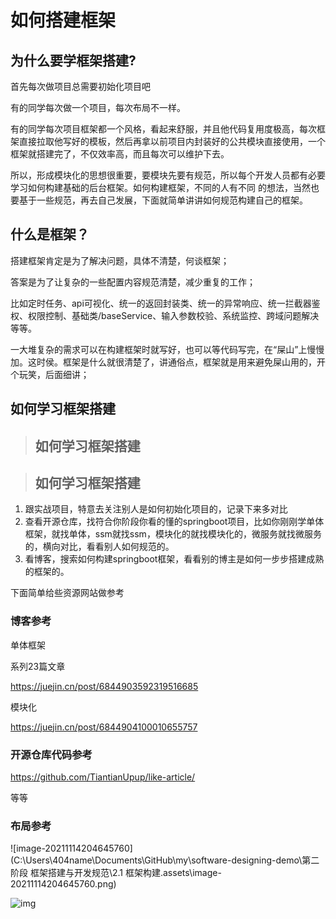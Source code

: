 # 如何搭建框架

## 为什么要学框架搭建?

首先每次做项目总需要初始化项目吧

有的同学每次做一个项目，每次布局不一样。

有的同学每次项目框架都一个风格，看起来舒服，并且他代码复用度极高，每次框架直接拉取他写好的模板，然后再拿以前项目内封装好的公共模块直接使用，一个框架就搭建完了，不仅效率高，而且每次可以维护下去。

所以，形成模块化的思想很重要，要模块先要有规范，所以每个开发人员都有必要学习如何构建基础的后台框架。如何构建框架，不同的人有不同 的想法，当然也要基于一些规范，再去自己发展，下面就简单讲讲如何规范构建自己的框架。

## 什么是框架？

搭建框架肯定是为了解决问题，具体不清楚，何谈框架；

答案是为了让复杂的一些配置内容规范清楚，减少重复的工作；

比如定时任务、api可视化、统一的返回封装类、统一的异常响应、统一拦截器鉴权、权限控制、基础类/baseService、输入参数校验、系统监控、跨域问题解决等等。

一大堆复杂的需求可以在构建框架时就写好，也可以等代码写完，在“屎山”上慢慢加。这时侯。框架是什么就很清楚了，讲通俗点，框架就是用来避免屎山用的，开个玩笑，后面细讲；

## 如何学习框架搭建





> ## 如何学习框架搭建

> ## 如何学习框架搭建

1. 跟实战项目，特意去关注别人是如何初始化项目的，记录下来多对比
2. 查看开源仓库，找符合你阶段你看的懂的springboot项目，比如你刚刚学单体框架，就找单体，ssm就找ssm，模块化的就找模块化的，微服务就找微服务的，横向对比，看看别人如何规范的。
3. 看博客，搜索如何构建springboot框架，看看别的博主是如何一步步搭建成熟的框架的。

下面简单给些资源网站做参考



### 博客参考

单体框架

系列23篇文章

https://juejin.cn/post/6844903592319516685

模块化

https://juejin.cn/post/6844904100010655757

### 开源仓库代码参考

https://github.com/TiantianUpup/like-article/ 

等等



### 布局参考

![image-20211114204645760](C:\Users\404name\Documents\GitHub\my\software-designing-demo\第二阶段 框架搭建与开发规范\2.1 框架构建.assets\image-20211114204645760.png)

![img](https://p1-jj.byteimg.com/tos-cn-i-t2oaga2asx/gold-user-assets/2018/4/17/162d29edb1f1cd7b~tplv-t2oaga2asx-watermark.awebp)